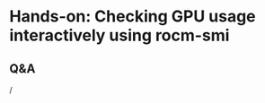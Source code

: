 # Hands-on: Checking GPU usage interactively using rocm-smi

<!--
[Exercises on the course GitHub](https://github.com/Lumi-supercomputer/Getting_Started_with_AI_workshop/tree/ai-20250527/04_Understanding_GPU_activity_and_checking_jobs).
-->
<!--
[Exercises on the course GitHub](https://github.com/Lumi-supercomputer/Getting_Started_with_AI_workshop/tree/main/04_Understanding_GPU_activity_and_checking_jobs).
-->

<!--
A video recording of the discussion of the solution will follow.
-->

<!--
<video src="https://462000265.lumidata.eu/ai-20250527/recordings/E04_CheckingGPU.mp4" controls="controls"></video>
-->


## Q&A

/
